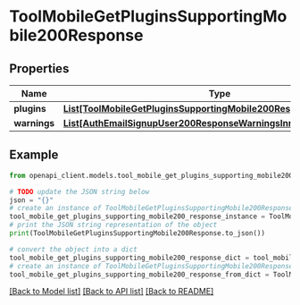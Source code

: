 # ToolMobileGetPluginsSupportingMobile200Response


## Properties

Name | Type | Description | Notes
------------ | ------------- | ------------- | -------------
**plugins** | [**List[ToolMobileGetPluginsSupportingMobile200ResponsePluginsInner]**](ToolMobileGetPluginsSupportingMobile200ResponsePluginsInner.md) |  | 
**warnings** | [**List[AuthEmailSignupUser200ResponseWarningsInner]**](AuthEmailSignupUser200ResponseWarningsInner.md) |  | [optional] 

## Example

```python
from openapi_client.models.tool_mobile_get_plugins_supporting_mobile200_response import ToolMobileGetPluginsSupportingMobile200Response

# TODO update the JSON string below
json = "{}"
# create an instance of ToolMobileGetPluginsSupportingMobile200Response from a JSON string
tool_mobile_get_plugins_supporting_mobile200_response_instance = ToolMobileGetPluginsSupportingMobile200Response.from_json(json)
# print the JSON string representation of the object
print(ToolMobileGetPluginsSupportingMobile200Response.to_json())

# convert the object into a dict
tool_mobile_get_plugins_supporting_mobile200_response_dict = tool_mobile_get_plugins_supporting_mobile200_response_instance.to_dict()
# create an instance of ToolMobileGetPluginsSupportingMobile200Response from a dict
tool_mobile_get_plugins_supporting_mobile200_response_from_dict = ToolMobileGetPluginsSupportingMobile200Response.from_dict(tool_mobile_get_plugins_supporting_mobile200_response_dict)
```
[[Back to Model list]](../README.md#documentation-for-models) [[Back to API list]](../README.md#documentation-for-api-endpoints) [[Back to README]](../README.md)


